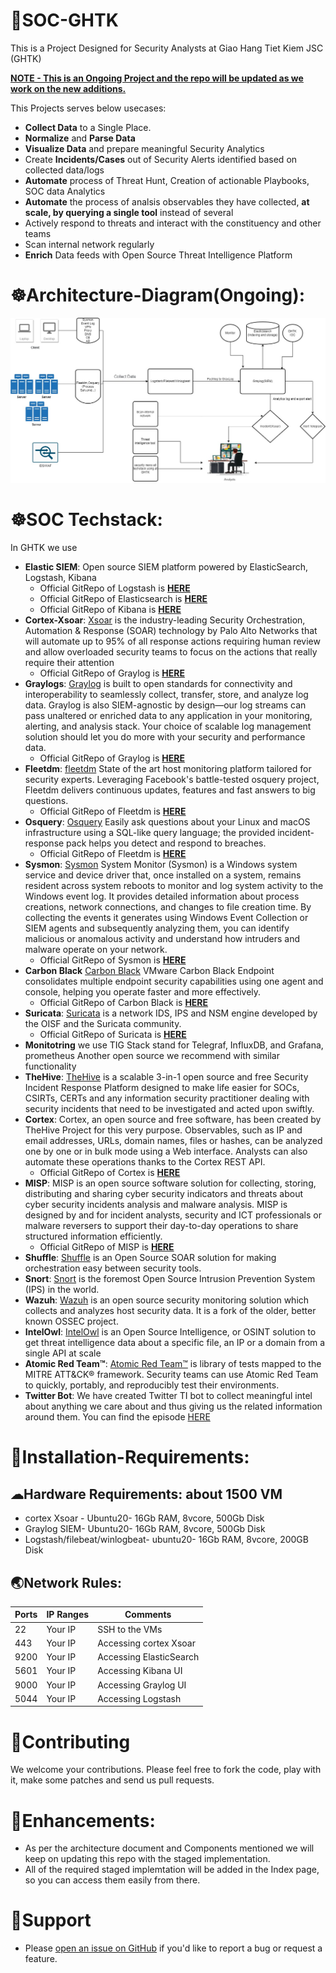 # 🔴SOC-GHTK
This is a Project Designed for Security Analysts at Giao Hang Tiet Kiem JSC (GHTK)

<ins> **NOTE - This is an Ongoing Project and the repo will be updated as we work on the new additions.** </ins>

This Projects serves below usecases:
 - **Collect Data** to a Single Place.
 - **Normalize** and **Parse Data**
 - **Visualize Data** and prepare meaningful Security Analytics
 - Create **Incidents/Cases** out of Security Alerts identified based on collected data/logs
 - **Automate** process of Threat Hunt, Creation of actionable Playbooks, SOC data Analytics
 - **Automate** the process of analsis observables they have collected, **at scale, by querying a single tool** instead of several
 - Actively respond to threats and interact with the constituency and other teams
 - Scan internal network regularly
 - **Enrich** Data feeds with Open Source Threat Intelligence Platform

# ☸Architecture-Diagram(Ongoing):
<p align="center"> <img src="images/GHTK-SOC.jpg"> </p>

# ☸SOC Techstack:
In GHTK we use
 - **Elastic SIEM**: Open source SIEM platform powered by ElasticSearch, Logstash, Kibana
	- Official GitRepo of Logstash is **[HERE](https://github.com/elastic/logstash)**
	- Official GitRepo of Elasticsearch is **[HERE](https://github.com/elastic/elasticsearch)**
	- Official GitRepo of Kibana is **[HERE](https://github.com/elastic/kibana)**
 - **Cortex-Xsoar**: [Xsoar](https://github.com/demisto/content) is the industry-leading Security Orchestration, Automation & Response (SOAR) technology by Palo Alto Networks that will automate up to 95% of all response actions requiring human review and allow overloaded security teams to focus on the actions that really require their attention
	- Official GitRepo of Graylog is **[HERE](https://www.paloaltonetworks.com/cortex/cortex-xsoar)**
 - **Graylogs**: [Graylog](https://github.com/Graylog2/graylog2-server) is built to open standards for connectivity and interoperability to seamlessly collect, transfer, store, and analyze log data. Graylog is also SIEM-agnostic by design—our log streams can pass unaltered or enriched data to any application in your monitoring, alerting, and analysis stack. Your choice of scalable log management solution should let you do more with your security and performance data.
    - Official GitRepo of Graylog is **[HERE](https://www.graylog.org/)**
 - **Fleetdm**: [fleetdm](https://github.com/fleetdm/fleet) State of the art host monitoring platform tailored for security experts. Leveraging Facebook's battle-tested osquery project, Fleetdm delivers continuous updates, features and fast answers to big questions.
	- Official GitRepo of Fleetdm is **[HERE](https://fleetdm.com/)**
 - **Osquery**: [Osquery](https://osquery.io/) Easily ask questions about your Linux and macOS infrastructure using a SQL-like query language; the provided incident-response pack helps you detect and respond to breaches.
	- Official GitRepo of Fleetdm is **[HERE](https://github.com/osquery/osquery)**
 - **Sysmon**: [Sysmon](https://docs.microsoft.com/en-us/sysinternals/downloads/sysmon) System Monitor (Sysmon) is a Windows system service and device driver that, once installed on a system, remains resident across system reboots to monitor and log system activity to the Windows event log. It provides detailed information about process creations, network connections, and changes to file creation time. By collecting the events it generates using Windows Event Collection or SIEM agents and subsequently analyzing them, you can identify malicious or anomalous activity and understand how intruders and malware operate on your network.
	- Official GitRepo of Sysmon is **[HERE](https://github.com/olafhartong/sysmon-modular)**
 - **Carbon Black** [Carbon Black](https://www.vmware.com/products/carbon-black-cloud-endpoint.html) VMware Carbon Black Endpoint consolidates multiple endpoint security capabilities using one agent and console, helping you operate faster and more effectively.
	- Official GitRepo of Carbon Black is **[HERE](https://github.com/carbonblack)**
 - **Suricata**: [Suricata](https://suricata.io/) is a network IDS, IPS and NSM engine developed by the OISF and the Suricata community.
	- Official GitRepo of Suricata is **[HERE](https://github.com/OISF/suricata)**
 - **Monitotring** we use TIG Stack stand for Telegraf, InfluxDB, and Grafana, prometheus 
Another open source we recommend with similar functionality
 - **TheHive**: [TheHive](https://thehive-project.org/) is a scalable 3-in-1 open source and free Security Incident Response Platform designed to make life easier for SOCs, CSIRTs, CERTs and any information security practitioner dealing with security incidents that need to be investigated and acted upon swiftly.
 - **Cortex**: Cortex, an open source and free software, has been created by TheHive Project for this very purpose. Observables, such as IP and email addresses, URLs, domain names, files or hashes, can be analyzed one by one or in bulk mode using a Web interface. Analysts can also automate these operations thanks to the Cortex REST API.
    - Official GitRepo of Cortex is **[HERE](https://github.com/TheHive-Project/Cortex)**
 - **MISP**: MISP is an open source software solution for collecting, storing, distributing and sharing cyber security indicators and threats about cyber security incidents analysis and malware analysis. MISP is designed by and for incident analysts, security and ICT professionals or malware reversers to support their day-to-day operations to share structured information efficiently.
   - Official GitRepo of MISP is **[HERE](https://github.com/MISP/MISP)**
 - **Shuffle**: [Shuffle](https://shuffler.io/) is an Open Source SOAR solution for making orchestration easy between security tools.
 - **Snort**: [Snort](https://www.snort.org/) is the foremost Open Source Intrusion Prevention System (IPS) in the world.
 - **Wazuh**: [Wazuh](https://wazuh.com/) is an open source security monitoring solution which collects and analyzes host security data. It is a fork of the older, better known OSSEC project.
 - **IntelOwl**: [IntelOwl](https://intelowlproject.github.io/) is an Open Source Intelligence, or OSINT solution to get threat intelligence data about a specific file, an IP or a domain from a single API at scale
 - **Atomic Red Team™**: [Atomic Red Team™](https://github.com/redcanaryco/atomic-red-team) is library of tests mapped to the MITRE ATT&CK® framework. Security teams can use Atomic Red Team to quickly, portably, and reproducibly test their environments.
 - **Twitter Bot**: We have created Twitter TI bot to collect meaningful intel about anything we care about and thus giving us the related information around them. You can find the episode [HERE](https://youtu.be/onklNNJcfDU)

# 🔽Installation-Requirements: 
## ☁Hardware Requirements: about 1500 VM
 - cortex Xsoar - Ubuntu20- 16Gb RAM, 8vcore, 500Gb Disk
 - Graylog SIEM- Ubuntu20- 16Gb RAM, 8vcore, 500Gb Disk
 - Logstash/filebeat/winlogbeat- ubuntu20- 16Gb RAM, 8vcore, 200GB Disk
## 🌏Network Rules:
| Ports | IP Ranges | Comments |
| --- | --- | --- |
| 22 | Your IP | SSH to the VMs |
| 443 | Your IP | Accessing cortex Xsoar|
| 9200 | Your IP | Accessing ElasticSearch|
| 5601 | Your IP | Accessing Kibana UI
| 9000 | Your IP | Accessing Graylog UI|
| 5044 | Your IP | Accessing Logstash|

# 🤝Contributing
We welcome your contributions. Please feel free to fork the code, play with it, make some patches and send us pull requests. 

# 🔼Enhancements:
 - As per the architecture document and Components mentioned we will keep on updating this repo with the staged implementation.
 - All of the required staged implemtation will be added in the Index page, so you can access them easily from there.

# 🙏Support
 - Please [open an issue on GitHub](https://github.com/ducna96/SOC-GHTK/issues/new) if you'd like to report a bug or request a feature.
